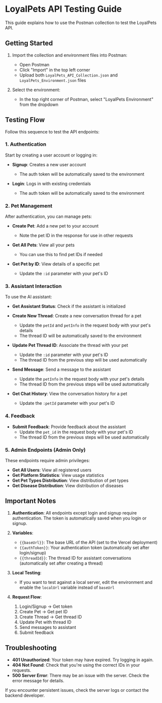 # LoyalPets API Testing Guide

This guide explains how to use the Postman collection to test the LoyalPets API.

## Getting Started

1. Import the collection and environment files into Postman:
   - Open Postman
   - Click "Import" in the top left corner
   - Upload both `LoyalPets_API_Collection.json` and `LoyalPets_Environment.json` files

2. Select the environment:
   - In the top right corner of Postman, select "LoyalPets Environment" from the dropdown

## Testing Flow

Follow this sequence to test the API endpoints:

### 1. Authentication

Start by creating a user account or logging in:

- **Signup**: Creates a new user account
  - The auth token will be automatically saved to the environment

- **Login**: Logs in with existing credentials
  - The auth token will be automatically saved to the environment

### 2. Pet Management

After authentication, you can manage pets:

- **Create Pet**: Add a new pet to your account
  - Note the pet ID in the response for use in other requests

- **Get All Pets**: View all your pets
  - You can use this to find pet IDs if needed

- **Get Pet by ID**: View details of a specific pet
  - Update the `:id` parameter with your pet's ID

### 3. Assistant Interaction

To use the AI assistant:

- **Get Assistant Status**: Check if the assistant is initialized

- **Create New Thread**: Create a new conversation thread for a pet
  - Update the `petId` and `petInfo` in the request body with your pet's details
  - The thread ID will be automatically saved to the environment

- **Update Pet Thread ID**: Associate the thread with your pet
  - Update the `:id` parameter with your pet's ID
  - The thread ID from the previous step will be used automatically

- **Send Message**: Send a message to the assistant
  - Update the `petInfo` in the request body with your pet's details
  - The thread ID from the previous steps will be used automatically

- **Get Chat History**: View the conversation history for a pet
  - Update the `:petId` parameter with your pet's ID

### 4. Feedback

- **Submit Feedback**: Provide feedback about the assistant
  - Update the `pet_id` in the request body with your pet's ID
  - The thread ID from the previous steps will be used automatically

### 5. Admin Endpoints (Admin Only)

These endpoints require admin privileges:

- **Get All Users**: View all registered users
- **Get Platform Statistics**: View usage statistics
- **Get Pet Types Distribution**: View distribution of pet types
- **Get Disease Distribution**: View distribution of diseases

## Important Notes

1. **Authentication**: All endpoints except login and signup require authentication. The token is automatically saved when you login or signup.

2. **Variables**:
   - `{{baseUrl}}`: The base URL of the API (set to the Vercel deployment)
   - `{{authToken}}`: Your authentication token (automatically set after login/signup)
   - `{{threadId}}`: The thread ID for assistant conversations (automatically set after creating a thread)

3. **Local Testing**:
   - If you want to test against a local server, edit the environment and enable the `localUrl` variable instead of `baseUrl`

4. **Request Flow**:
   1. Login/Signup → Get token
   2. Create Pet → Get pet ID
   3. Create Thread → Get thread ID
   4. Update Pet with thread ID
   5. Send messages to assistant
   6. Submit feedback

## Troubleshooting

- **401 Unauthorized**: Your token may have expired. Try logging in again.
- **404 Not Found**: Check that you're using the correct IDs in your requests.
- **500 Server Error**: There may be an issue with the server. Check the error message for details.

If you encounter persistent issues, check the server logs or contact the backend developer. 